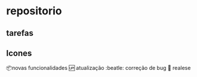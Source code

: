 # repositorio

## tarefas  

## Icones

:package:novas funcionalidades
:up: atualização
:beatle: correção de bug
:checkered_flag: realese